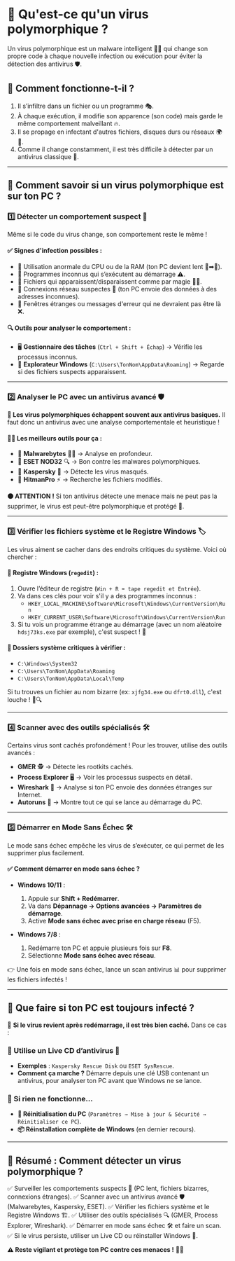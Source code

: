 # 🚨 Qu'est-ce qu'un virus polymorphique ?

Un virus polymorphique est un malware intelligent 🧠💀 qui change son propre code à chaque nouvelle infection ou exécution pour éviter la détection des antivirus 🛡️.

## 🔄 Comment fonctionne-t-il ?
1. Il s’infiltre dans un fichier ou un programme 🎭.
2. À chaque exécution, il modifie son apparence (son code) mais garde le même comportement malveillant 🔥.
3. Il se propage en infectant d'autres fichiers, disques durs ou réseaux 🌍📱.
4. Comme il change constamment, il est très difficile à détecter par un antivirus classique 🤯.

---

## 🧕️ Comment savoir si un virus polymorphique est sur ton PC ?

### 1️⃣ Détecter un comportement suspect 🤔
Même si le code du virus change, son comportement reste le même !

#### ✅ Signes d'infection possibles :
- 🔹 Utilisation anormale du CPU ou de la RAM (ton PC devient lent 🚀➡🐢).
- 🔹 Programmes inconnus qui s’exécutent au démarrage ⚠️.
- 🔹 Fichiers qui apparaissent/disparaissent comme par magie 🎩✨.
- 🔹 Connexions réseau suspectes 📱 (ton PC envoie des données à des adresses inconnues).
- 🔹 Fenêtres étranges ou messages d'erreur qui ne devraient pas être là ❌.

#### 🔍 Outils pour analyser le comportement :
- 🖥️ **Gestionnaire des tâches** (`Ctrl + Shift + Échap`) → Vérifie les processus inconnus.
- 📂 **Explorateur Windows** (`C:\Users\TonNom\AppData\Roaming`) → Regarde si des fichiers suspects apparaissent.

---

### 2️⃣ Analyser le PC avec un antivirus avancé 🛡️

**🚫 Les virus polymorphiques échappent souvent aux antivirus basiques.** Il faut donc un antivirus avec une analyse comportementale et heuristique !

#### 👨‍⚕️ Les meilleurs outils pour ça :
- 🔹 **Malwarebytes** 🦠🚫 → Analyse en profondeur.
- 🔹 **ESET NOD32** 🔍 → Bon contre les malwares polymorphiques.
- 🔹 **Kaspersky** 🛑 → Détecte les virus masqués.
- 🔹 **HitmanPro** ⚡ → Recherche les fichiers modifiés.

**🟠 ATTENTION !** Si ton antivirus détecte une menace mais ne peut pas la supprimer, le virus est peut-être polymorphique et protégé 🔐.

---

### 3️⃣ Vérifier les fichiers système et le Registre Windows 🏷️

Les virus aiment se cacher dans des endroits critiques du système. Voici où chercher :

#### 📝 Registre Windows (`regedit`) :

1. Ouvre l’éditeur de registre (`Win + R ➡ tape regedit et Entrée`).
2. Va dans ces clés pour voir s'il y a des programmes inconnus :
   - `HKEY_LOCAL_MACHINE\Software\Microsoft\Windows\CurrentVersion\Run`
   - `HKEY_CURRENT_USER\Software\Microsoft\Windows\CurrentVersion\Run`
3. Si tu vois un programme étrange au démarrage (avec un nom aléatoire `hdsj73ks.exe` par exemple), c'est suspect ! 🚨

#### 📂 Dossiers système critiques à vérifier :
- `C:\Windows\System32`
- `C:\Users\TonNom\AppData\Roaming`
- `C:\Users\TonNom\AppData\Local\Temp`

Si tu trouves un fichier au nom bizarre (ex: `xjfg34.exe` ou `dfrt0.dll`), c'est louche ! 🤨🔍

---

### 4️⃣ Scanner avec des outils spécialisés 🛠️

Certains virus sont cachés profondément ! Pour les trouver, utilise des outils avancés :

- **GMER** 🕵️ → Détecte les rootkits cachés.
- **Process Explorer** 🖥️ → Voir les processus suspects en détail.
- **Wireshark** 📡 → Analyse si ton PC envoie des données étranges sur Internet.
- **Autoruns** 🚀 → Montre tout ce qui se lance au démarrage du PC.

---

### 5️⃣ Démarrer en Mode Sans Échec 🛠️

Le mode sans échec empêche les virus de s’exécuter, ce qui permet de les supprimer plus facilement.

#### ✅ Comment démarrer en mode sans échec ?
- **Windows 10/11** :
  1. Appuie sur **Shift + Redémarrer**.
  2. Va dans **Dépannage → Options avancées → Paramètres de démarrage**.
  3. Active **Mode sans échec avec prise en charge réseau** (F5).

- **Windows 7/8** :
  1. Redémarre ton PC et appuie plusieurs fois sur **F8**.
  2. Sélectionne **Mode sans échec avec réseau**.

👉 Une fois en mode sans échec, lance un scan antivirus 📊 pour supprimer les fichiers infectés !

---

## 🚀 Que faire si ton PC est toujours infecté ?

🔴 **Si le virus revient après redémarrage, il est très bien caché.** Dans ce cas :

### 🛑 Utilise un Live CD d’antivirus 📀
- **Exemples** : `Kaspersky Rescue Disk` ou `ESET SysRescue`.
- **Comment ça marche ?** Démarre depuis une clé USB contenant un antivirus, pour analyser ton PC avant que Windows ne se lance.

### 📌 Si rien ne fonctionne...
- **🧹 Réinitialisation du PC** (`Paramètres → Mise à jour & Sécurité → Réinitialiser ce PC`).
- **📦 Réinstallation complète de Windows** (en dernier recours).

---

## 🎯 Résumé : Comment détecter un virus polymorphique ?
✅ Surveiller les comportements suspects 🧐 (PC lent, fichiers bizarres, connexions étranges).
✅ Scanner avec un antivirus avancé 🛡️ (Malwarebytes, Kaspersky, ESET).
✅ Vérifier les fichiers système et le Registre Windows 🏗️.
✅ Utiliser des outils spécialisés 🔍 (GMER, Process Explorer, Wireshark).
✅ Démarrer en mode sans échec 🛠️ et faire un scan.
✅ Si le virus persiste, utiliser un Live CD ou réinstaller Windows 🔄.

**⚠️ Reste vigilant et protège ton PC contre ces menaces !** 🔐🚀